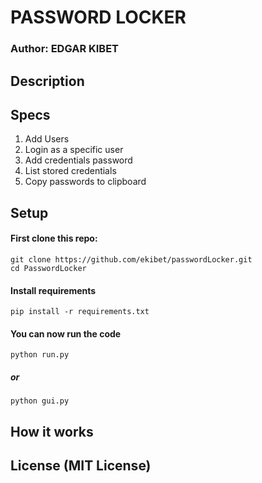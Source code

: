 #  PASSWORD LOCKER

### Author: EDGAR KIBET

## Description

## Specs

1. Add Users
2. Login as a specific user
3. Add credentials password
5. List stored credentials
6. Copy passwords to clipboard

## Setup
#### First clone this repo:
```
git clone https://github.com/ekibet/passwordLocker.git
cd PasswordLocker
```
#### Install requirements
```pip install -r requirements.txt```

#### You can now run the code
```
python run.py
```
##### or 
```
python gui.py
```
## How it works


## License (MIT License)

